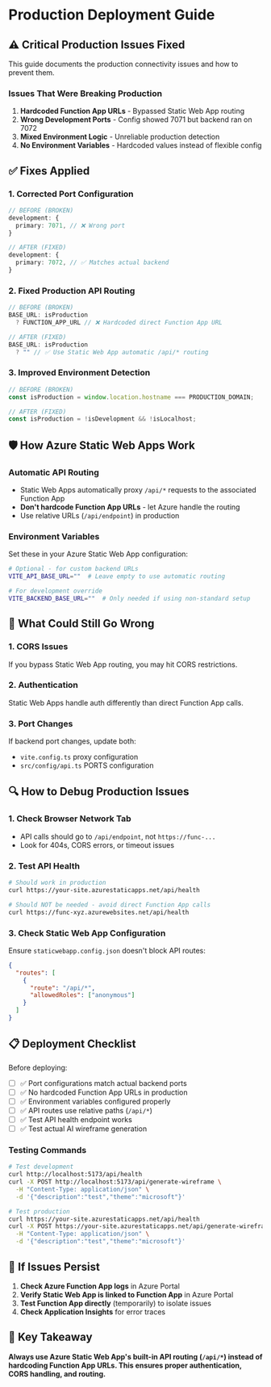 # Production Deployment Guide

## ⚠️ Critical Production Issues Fixed

This guide documents the production connectivity issues and how to prevent them.

### Issues That Were Breaking Production

1. **Hardcoded Function App URLs** - Bypassed Static Web App routing
2. **Wrong Development Ports** - Config showed 7071 but backend ran on 7072
3. **Mixed Environment Logic** - Unreliable production detection
4. **No Environment Variables** - Hardcoded values instead of flexible config

## ✅ Fixes Applied

### 1. Corrected Port Configuration

```typescript
// BEFORE (BROKEN)
development: {
  primary: 7071, // ❌ Wrong port
}

// AFTER (FIXED)
development: {
  primary: 7072, // ✅ Matches actual backend
}
```

### 2. Fixed Production API Routing

```typescript
// BEFORE (BROKEN)
BASE_URL: isProduction
  ? FUNCTION_APP_URL // ❌ Hardcoded direct Function App URL

// AFTER (FIXED)
BASE_URL: isProduction
  ? "" // ✅ Use Static Web App automatic /api/* routing
```

### 3. Improved Environment Detection

```typescript
// BEFORE (BROKEN)
const isProduction = window.location.hostname === PRODUCTION_DOMAIN;

// AFTER (FIXED)
const isProduction = !isDevelopment && !isLocalhost;
```

## 🛡️ How Azure Static Web Apps Work

### Automatic API Routing

- Static Web Apps automatically proxy `/api/*` requests to the associated Function App
- **Don't hardcode Function App URLs** - let Azure handle the routing
- Use relative URLs (`/api/endpoint`) in production

### Environment Variables

Set these in your Azure Static Web App configuration:

```bash
# Optional - for custom backend URLs
VITE_API_BASE_URL=""  # Leave empty to use automatic routing

# For development override
VITE_BACKEND_BASE_URL=""  # Only needed if using non-standard setup
```

## 🚨 What Could Still Go Wrong

### 1. CORS Issues

If you bypass Static Web App routing, you may hit CORS restrictions.

### 2. Authentication

Static Web Apps handle auth differently than direct Function App calls.

### 3. Port Changes

If backend port changes, update both:

- `vite.config.ts` proxy configuration
- `src/config/api.ts` PORTS configuration

## 🔍 How to Debug Production Issues

### 1. Check Browser Network Tab

- API calls should go to `/api/endpoint`, not `https://func-...`
- Look for 404s, CORS errors, or timeout issues

### 2. Test API Health

```bash
# Should work in production
curl https://your-site.azurestaticapps.net/api/health

# Should NOT be needed - avoid direct Function App calls
curl https://func-xyz.azurewebsites.net/api/health
```

### 3. Check Static Web App Configuration

Ensure `staticwebapp.config.json` doesn't block API routes:

```json
{
  "routes": [
    {
      "route": "/api/*",
      "allowedRoles": ["anonymous"]
    }
  ]
}
```

## 📋 Deployment Checklist

Before deploying:

- [ ] ✅ Port configurations match actual backend ports
- [ ] ✅ No hardcoded Function App URLs in production
- [ ] ✅ Environment variables configured properly
- [ ] ✅ API routes use relative paths (`/api/*`)
- [ ] ✅ Test API health endpoint works
- [ ] ✅ Test actual AI wireframe generation

### Testing Commands

```bash
# Test development
curl http://localhost:5173/api/health
curl -X POST http://localhost:5173/api/generate-wireframe \
  -H "Content-Type: application/json" \
  -d '{"description":"test","theme":"microsoft"}'

# Test production
curl https://your-site.azurestaticapps.net/api/health
curl -X POST https://your-site.azurestaticapps.net/api/generate-wireframe \
  -H "Content-Type: application/json" \
  -d '{"description":"test","theme":"microsoft"}'
```

## 🔄 If Issues Persist

1. **Check Azure Function App logs** in Azure Portal
2. **Verify Static Web App is linked to Function App** in Azure Portal
3. **Test Function App directly** (temporarily) to isolate issues
4. **Check Application Insights** for error traces

## 🎯 Key Takeaway

**Always use Azure Static Web App's built-in API routing (`/api/*`) instead of hardcoding Function App URLs. This ensures proper authentication, CORS handling, and routing.**
